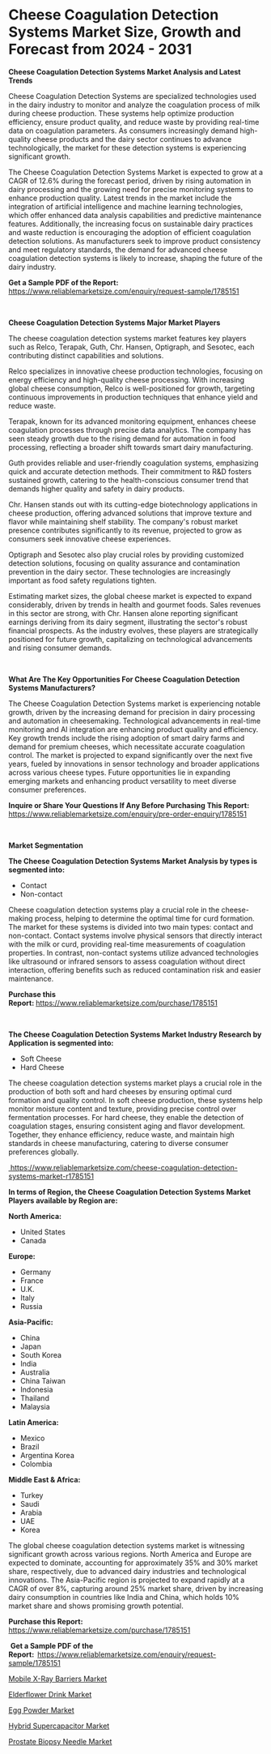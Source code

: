 <p><h1>Cheese Coagulation Detection Systems Market Size, Growth and Forecast from 2024 - 2031</h1></p><p><strong>Cheese Coagulation Detection Systems Market Analysis and Latest Trends</strong></p>
<p><p>Cheese Coagulation Detection Systems are specialized technologies used in the dairy industry to monitor and analyze the coagulation process of milk during cheese production. These systems help optimize production efficiency, ensure product quality, and reduce waste by providing real-time data on coagulation parameters. As consumers increasingly demand high-quality cheese products and the dairy sector continues to advance technologically, the market for these detection systems is experiencing significant growth. </p><p>The Cheese Coagulation Detection Systems Market is expected to grow at a CAGR of 12.6% during the forecast period, driven by rising automation in dairy processing and the growing need for precise monitoring systems to enhance production quality. Latest trends in the market include the integration of artificial intelligence and machine learning technologies, which offer enhanced data analysis capabilities and predictive maintenance features. Additionally, the increasing focus on sustainable dairy practices and waste reduction is encouraging the adoption of efficient coagulation detection solutions. As manufacturers seek to improve product consistency and meet regulatory standards, the demand for advanced cheese coagulation detection systems is likely to increase, shaping the future of the dairy industry.</p></p>
<p><strong>Get a Sample PDF of the Report:&nbsp;</strong> <a href="https://www.reliablemarketsize.com/enquiry/request-sample/1785151?utm_campaign=1167&utm_medium=2&utm_source=Github&utm_content=ia&utm_term=08102024&utm_id=cheese-coagulation-detection-systems">https://www.reliablemarketsize.com/enquiry/request-sample/1785151</a></p>
<p>&nbsp;</p>
<p><strong>Cheese Coagulation Detection Systems Major Market Players</strong></p>
<p><p>The cheese coagulation detection systems market features key players such as Relco, Terapak, Guth, Chr. Hansen, Optigraph, and Sesotec, each contributing distinct capabilities and solutions. </p><p>Relco specializes in innovative cheese production technologies, focusing on energy efficiency and high-quality cheese processing. With increasing global cheese consumption, Relco is well-positioned for growth, targeting continuous improvements in production techniques that enhance yield and reduce waste.</p><p>Terapak, known for its advanced monitoring equipment, enhances cheese coagulation processes through precise data analytics. The company has seen steady growth due to the rising demand for automation in food processing, reflecting a broader shift towards smart dairy manufacturing.</p><p>Guth provides reliable and user-friendly coagulation systems, emphasizing quick and accurate detection methods. Their commitment to R&D fosters sustained growth, catering to the health-conscious consumer trend that demands higher quality and safety in dairy products.</p><p>Chr. Hansen stands out with its cutting-edge biotechnology applications in cheese production, offering advanced solutions that improve texture and flavor while maintaining shelf stability. The company's robust market presence contributes significantly to its revenue, projected to grow as consumers seek innovative cheese experiences.</p><p>Optigraph and Sesotec also play crucial roles by providing customized detection solutions, focusing on quality assurance and contamination prevention in the dairy sector. These technologies are increasingly important as food safety regulations tighten.</p><p>Estimating market sizes, the global cheese market is expected to expand considerably, driven by trends in health and gourmet foods. Sales revenues in this sector are strong, with Chr. Hansen alone reporting significant earnings deriving from its dairy segment, illustrating the sector's robust financial prospects. As the industry evolves, these players are strategically positioned for future growth, capitalizing on technological advancements and rising consumer demands.</p></p>
<p>&nbsp;</p>
<p><strong>What Are The Key Opportunities For Cheese Coagulation Detection Systems Manufacturers?</strong></p>
<p><p>The Cheese Coagulation Detection Systems market is experiencing notable growth, driven by the increasing demand for precision in dairy processing and automation in cheesemaking. Technological advancements in real-time monitoring and AI integration are enhancing product quality and efficiency. Key growth trends include the rising adoption of smart dairy farms and demand for premium cheeses, which necessitate accurate coagulation control. The market is projected to expand significantly over the next five years, fueled by innovations in sensor technology and broader applications across various cheese types. Future opportunities lie in expanding emerging markets and enhancing product versatility to meet diverse consumer preferences.</p></p>
<p><strong>Inquire or Share Your Questions If Any Before Purchasing This Report:</strong> <a href="https://www.reliablemarketsize.com/enquiry/pre-order-enquiry/1785151?utm_campaign=1167&utm_medium=2&utm_source=Github&utm_content=ia&utm_term=08102024&utm_id=cheese-coagulation-detection-systems">https://www.reliablemarketsize.com/enquiry/pre-order-enquiry/1785151</a></p>
<p>&nbsp;</p>
<p><strong>Market Segmentation</strong></p>
<p><strong>The Cheese Coagulation Detection Systems Market Analysis by types is segmented into:</strong></p>
<p><ul><li>Contact</li><li>Non-contact</li></ul></p>
<p><p>Cheese coagulation detection systems play a crucial role in the cheese-making process, helping to determine the optimal time for curd formation. The market for these systems is divided into two main types: contact and non-contact. Contact systems involve physical sensors that directly interact with the milk or curd, providing real-time measurements of coagulation properties. In contrast, non-contact systems utilize advanced technologies like ultrasound or infrared sensors to assess coagulation without direct interaction, offering benefits such as reduced contamination risk and easier maintenance.</p></p>
<p><strong>Purchase this Report:&nbsp;</strong><a href="https://www.reliablemarketsize.com/purchase/1785151?utm_campaign=1167&utm_medium=2&utm_source=Github&utm_content=ia&utm_term=08102024&utm_id=cheese-coagulation-detection-systems">https://www.reliablemarketsize.com/purchase/1785151</a></p>
<p>&nbsp;</p>
<p><strong>The Cheese Coagulation Detection Systems Market Industry Research by Application is segmented into:</strong></p>
<p><ul><li>Soft Cheese</li><li>Hard Cheese</li></ul></p>
<p><p>The cheese coagulation detection systems market plays a crucial role in the production of both soft and hard cheeses by ensuring optimal curd formation and quality control. In soft cheese production, these systems help monitor moisture content and texture, providing precise control over fermentation processes. For hard cheese, they enable the detection of coagulation stages, ensuring consistent aging and flavor development. Together, they enhance efficiency, reduce waste, and maintain high standards in cheese manufacturing, catering to diverse consumer preferences globally.</p></p>
<p><a href="https://www.reliablemarketsize.com/cheese-coagulation-detection-systems-market-r1785151?utm_campaign=1167&utm_medium=2&utm_source=Github&utm_content=ia&utm_term=08102024&utm_id=cheese-coagulation-detection-systems">&nbsp;https://www.reliablemarketsize.com/cheese-coagulation-detection-systems-market-r1785151</a></p>
<p><strong>In terms of Region, the Cheese Coagulation Detection Systems Market Players available by Region are:</strong></p>
<p>
    <p> <strong> North America: </strong>
        <ul>
            <li>United States</li>
            <li>Canada</li>
        </ul>
        </p> 
    <p> <strong> Europe: </strong>
        <ul>
            <li>Germany</li>
            <li>France</li>
            <li>U.K.</li>
            <li>Italy</li>
            <li>Russia</li>
        </ul>
        </p> 
    <p> <strong> Asia-Pacific: </strong>
        <ul>
            <li>China</li>
            <li>Japan</li>
            <li>South Korea</li>
            <li>India</li>
            <li>Australia</li>
            <li>China Taiwan</li>
            <li>Indonesia</li>
            <li>Thailand</li>
            <li>Malaysia</li>
        </ul>
        </p> 
    <p> <strong> Latin America: </strong>
        <ul>
            <li>Mexico</li>
            <li>Brazil</li>
            <li>Argentina Korea</li>
            <li>Colombia</li>
        </ul>
        </p> 
    <p> <strong> Middle East & Africa: </strong>
        <ul>
            <li>Turkey</li>
            <li>Saudi</li>
            <li>Arabia</li>
            <li>UAE</li>
            <li>Korea</li>
        </ul>
    </p>
    </p>
<p><p>The global cheese coagulation detection systems market is witnessing significant growth across various regions. North America and Europe are expected to dominate, accounting for approximately 35% and 30% market share, respectively, due to advanced dairy industries and technological innovations. The Asia-Pacific region is projected to expand rapidly at a CAGR of over 8%, capturing around 25% market share, driven by increasing dairy consumption in countries like India and China, which holds 10% market share and shows promising growth potential.</p></p>
<p><strong>Purchase this Report: </strong><a href="https://www.reliablemarketsize.com/purchase/1785151?utm_campaign=1167&utm_medium=2&utm_source=Github&utm_content=ia&utm_term=08102024&utm_id=cheese-coagulation-detection-systems">https://www.reliablemarketsize.com/purchase/1785151</a></p>
<p>&nbsp;<strong>Get a Sample PDF of the Report:&nbsp;&nbsp;</strong><a href="https://www.reliablemarketsize.com/enquiry/request-sample/1785151?utm_campaign=1167&utm_medium=2&utm_source=Github&utm_content=ia&utm_term=08102024&utm_id=cheese-coagulation-detection-systems">https://www.reliablemarketsize.com/enquiry/request-sample/1785151</a></p>
<p><strong></strong></p>
<p><p><a href="https://github.com/hollyv2vajass/Market-Research-Report-List-1/blob/main/mobile-x-ray-barriers-market.md?utm_campaign=1167&utm_medium=2&utm_source=Github&utm_content=ia&utm_term=08102024&utm_id=cheese-coagulation-detection-systems">Mobile X-Ray Barriers Market</a></p><p><a href="https://issuu.com/reportprime-2/docs/elderflower-drink-market-size-2030._31d68c9171ade5?utm_campaign=1167&utm_medium=2&utm_source=Github&utm_content=ia&utm_term=08102024&utm_id=cheese-coagulation-detection-systems">Elderflower Drink Market</a></p><p><a href="https://issuu.com/reportprime-2/docs/egg-powder-market-size-2030.pptx_a8997652609cf3?utm_campaign=1167&utm_medium=2&utm_source=Github&utm_content=ia&utm_term=08102024&utm_id=cheese-coagulation-detection-systems">Egg Powder Market</a></p><p><a href="https://www.linkedin.com/pulse/global-hybrid-supercapacitor-market-opportunities-lx7je?utm_campaign=1167&utm_medium=2&utm_source=Github&utm_content=ia&utm_term=08102024&utm_id=cheese-coagulation-detection-systems">Hybrid Supercapacitor Market</a></p><p><a href="https://www.linkedin.com/pulse/global-prostate-biopsy-needle-market-trends-insights-khu6c?utm_campaign=1167&utm_medium=2&utm_source=Github&utm_content=ia&utm_term=08102024&utm_id=cheese-coagulation-detection-systems">Prostate Biopsy Needle Market</a></p></p>